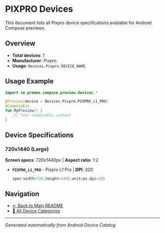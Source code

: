 # PIXPRO Devices

This document lists all Pixpro device specifications available for Android Compose previews.

## Overview

- **Total devices**: 1
- **Manufacturer**: Pixpro
- **Usage**: `Devices.Pixpro.DEVICE_NAME`

## Usage Example

```kotlin
import se.premex.compose.preview.devices.*

@Preview(device = Devices.Pixpro.PIXPRO_L1_PRO)
@Composable
fun MyPreview() {
    // Your composable content
}
```

## Device Specifications

### 720x1440 (Large)

**Screen specs**: 720x1440px | **Aspect ratio**: 1:2

- **`PIXPRO_L1_PRO`** - Pixpro L1 Pro | **DPI**: 320
  ```kotlin
  spec:width=720,height=1440,unit=px,dpi=320
  ```

## Navigation

- [← Back to Main README](../../README.md)
- [📱 All Device Categories](../README.md)

---
*Generated automatically from Android Device Catalog*
